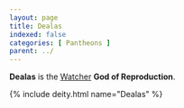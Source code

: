 ```yaml
---
layout: page
title: Dealas
indexed: false
categories: [ Pantheons ]
parent: ../
---
```

**Dealas** is the [Watcher](../watchers.html) **God of Reproduction**. 

{% include deity.html name="Dealas" %}
